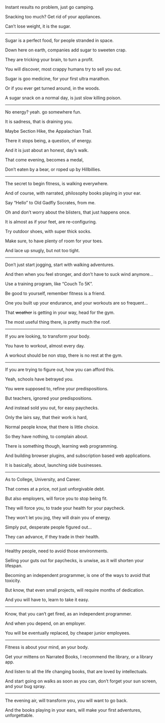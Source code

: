 Instant results no problem,
just go camping.

Snacking too much?
Get rid of your appliances.

Can’t lose weight,
it is the sugar.

---

Sugar is a perfect food,
for people stranded in space.

Down here on earth,
companies add sugar to sweeten crap.

They are tricking your brain,
to turn a profit.

You will discover,
most crappy humans try to sell you out.

Sugar is goo medicine,
for your first ultra marathon.

Or if you ever get turned around,
in the woods.

A sugar snack on a normal day,
is just slow killing poison.

---

No energy? yeah.
go somewhere fun.

It is sadness,
that is draining you.

Maybe Section Hike,
the Appalachian Trail.

There it stops being,
a question, of energy.

And it is just about an honest,
day’s walk.

That come evening,
becomes a medal,

Don’t eaten by a bear,
or roped up by Hillbillies.

---

The secret to begin fitness,
is walking everywhere.

And of course, with narrated,
philosophy books playing in your ear.

Say “Hello” to Old Gadfly Socrates,
from me.

Oh and don’t worry about the blisters,
that just happens once.

It is almost as if your feet,
are re-configuring.

Try outdoor shoes,
with super thick socks.

Make sure,
to have plenty of room for your toes.

And lace up snugly,
but not too tight.

---

Don’t just start jogging,
start with walking adventures.

And then when you feel stronger,
and don’t have to suck wind anymore…

Use a training program,
like “Couch To 5K”.

Be good to yourself,
remember fitness is a friend.

One you built up your endurance,
and your workouts are so frequent…

That ~~weather~~ is getting in your way,
head for the gym.

The most useful thing there,
is pretty much the roof.

---

If you are looking,
to transform your body.

You have to workout,
almost every day.

A workout should be non stop,
there is no rest at the gym.

---

If you are trying to figure out,
how you can afford this.

Yeah,
schools have betrayed you.

You were supposed to,
refine your predispositions.

But teachers,
ignored your predispositions.

And instead sold you out,
for easy paychecks.

Only the lairs say,
that their work is hard,

Normal people know,
that there is little choice.

So they have nothing,
to complain about.

There is something though,
learning web programming.

And building browser plugins,
and subscription based web applications.

It is basically, about,
launching side businesses.

---

As to College, University,
and Career.

That comes at a price,
not just unforgivable debt.

But also employers,
will force you to stop being fit.

They will force you,
to trade your health for your paycheck.

They won’t let you jog,
they will drain you of energy.

Simply put,
desperate people figured out…

They can advance,
if they trade in their health.

---

Healthy people,
need to avoid those environments.

Selling your guts out for paychecks,
is unwise, as it will shorten your lifespan.

Becoming an independent programmer,
is one of the ways to avoid that toxicity.

But know, that even small projects,
will require months of dedication.

And you will have to,
learn to take it easy.

---

Know, that you can’t get fired,
as an independent programmer.

And when you depend,
on an employer.

You will be eventually replaced,
by cheaper junior employees.

---

Fitness is about your mind,
an your body.

Get your mittens on Narrated Books,
I recommend the library, or a library app.

And listen to all the life changing books,
that are loved by intellectuals.

And start going on walks as soon as you can,
don’t forget your sun screen, and your bug spray.

---

The evening air, will transform you,
you will want to go back.

And the books playing in your ears,
will make your first adventures, unforgettable.
